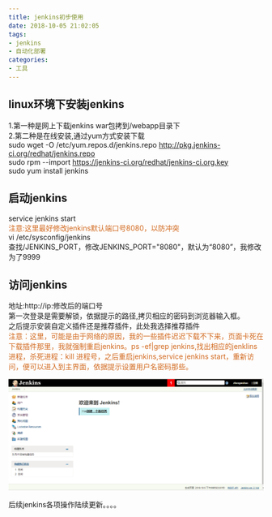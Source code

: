 ```yaml
---
title: jenkins初步使用
date: 2018-10-05 21:02:05
tags:
- jenkins
- 自动化部署
categories:
- 工具
---
```


## linux环境下安装jenkins
1.第一种是网上下载jenkins war包拷到/webapp目录下<br>
2.第二种是在线安装,通过yum方式安装下载<br>
sudo wget -O /etc/yum.repos.d/jenkins.repo http://pkg.jenkins-ci.org/redhat/jenkins.repo<br>
sudo rpm --import https://jenkins-ci.org/redhat/jenkins-ci.org.key<br>
sudo yum install jenkins<br>

## 启动jenkins
service jenkins start<br>
<font color="Chocolate">注意:这里最好修改jenkins默认端口号8080，以防冲突</font><br>
vi /etc/sysconfig/jenkins<br>
查找/JENKINS_PORT，修改JENKINS_PORT="8080"，默认为“8080”，我修改为了9999<br>

## 访问jenkins
地址:http://ip:修改后的端口号<br>
第一次登录是需要解锁，依据提示的路径,拷贝相应的密码到浏览器输入框。<br>
之后提示安装自定义插件还是推荐插件，此处我选择推荐插件<br>
<font color="Chocolate">注意：这里，可能是由于网络的原因，我的一些插件迟迟下载不下来，页面卡死在下载插件那里，我就强制重启jenkins。ps -ef|grep jenkins,找出相应的jenklins进程，杀死进程：kill 进程号，之后重启jenkins,service jenkins start，重新访问，便可以进入到主界面，依据提示设置用户名密码那些。</font>

![image](image/jenkins.png)

后续jenkins各项操作陆续更新。。。。
